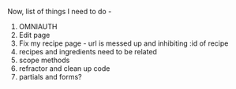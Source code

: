 Now, list of things I need to do -
1. OMNIAUTH
2. Edit page
3. Fix my recipe page - url is messed up and inhibiting :id of recipe
4. recipes and ingredients need to be related
5. scope methods
6. refractor and clean up code
7. partials and forms?
